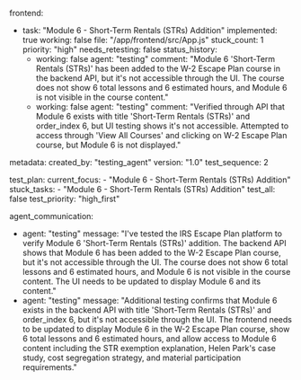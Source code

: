 frontend:
  - task: "Module 6 - Short-Term Rentals (STRs) Addition"
    implemented: true
    working: false
    file: "/app/frontend/src/App.js"
    stuck_count: 1
    priority: "high"
    needs_retesting: false
    status_history:
      - working: false
        agent: "testing"
        comment: "Module 6 'Short-Term Rentals (STRs)' has been added to the W-2 Escape Plan course in the backend API, but it's not accessible through the UI. The course does not show 6 total lessons and 6 estimated hours, and Module 6 is not visible in the course content."
      - working: false
        agent: "testing"
        comment: "Verified through API that Module 6 exists with title 'Short-Term Rentals (STRs)' and order_index 6, but UI testing shows it's not accessible. Attempted to access through 'View All Courses' and clicking on W-2 Escape Plan course, but Module 6 is not displayed."

metadata:
  created_by: "testing_agent"
  version: "1.0"
  test_sequence: 2

test_plan:
  current_focus:
    - "Module 6 - Short-Term Rentals (STRs) Addition"
  stuck_tasks:
    - "Module 6 - Short-Term Rentals (STRs) Addition"
  test_all: false
  test_priority: "high_first"

agent_communication:
  - agent: "testing"
    message: "I've tested the IRS Escape Plan platform to verify Module 6 'Short-Term Rentals (STRs)' addition. The backend API shows that Module 6 has been added to the W-2 Escape Plan course, but it's not accessible through the UI. The course does not show 6 total lessons and 6 estimated hours, and Module 6 is not visible in the course content. The UI needs to be updated to display Module 6 and its content."
  - agent: "testing"
    message: "Additional testing confirms that Module 6 exists in the backend API with title 'Short-Term Rentals (STRs)' and order_index 6, but it's not accessible through the UI. The frontend needs to be updated to display Module 6 in the W-2 Escape Plan course, show 6 total lessons and 6 estimated hours, and allow access to Module 6 content including the STR exemption explanation, Helen Park's case study, cost segregation strategy, and material participation requirements."
